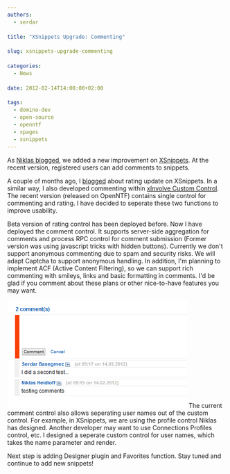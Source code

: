 ```yaml
---
authors:
  - serdar

title: "XSnippets Upgrade: Commenting"

slug: xsnippets-upgrade-commenting

categories:
  - News

date: 2012-02-14T14:00:00+02:00

tags:
  - domino-dev
  - open-source
  - openntf
  - xpages
  - xsnippets
---
```


As [Niklas blogged](http://heidloff.net/home.nsf/dx/14.02.2012092405NHEBV6.htm), we added a new improvement on [XSnippets](http://openntf.org/xsnippets). At the recent version, registered users can add comments to snippets.
<!-- more -->
A couple of months ago, I [blogged](2011-11-latest-updates-deployed-on-xsnippets....md "latest-updates-deployed-on-xsnippets....htm") about rating update on XSnippets. In a similar way, I also developed commenting within [xInvolve Custom Control](http://www.openntf.org/internal/home.nsf/project.xsp?action=openDocument&name=xInvolve%20Custom%20Control). The recent version (released on OpenNTF) contains single control for commenting and rating. I have decided to seperate these two functions to improve usability.

Beta version of rating control has been deployed before. Now I have deployed the comment control. It supports server-side aggregation for comments and process RPC control for comment submission (Former version was using javascript tricks with hidden buttons). Currently we don't support anonymous commenting due to spam and security risks. We will adapt Captcha to support anonymous handling. In addition, I'm planning to implement ACF (Active Content Filtering), so we can support rich commenting with smileys, links and basic formatting in comments. I'd be glad if you comment about these plans or other nice-to-have features you may want.

![Image:XSnippets Upgrade: Commenting](../../images/imported/xsnippets-upgrade-commenting-M2.gif)
The current comment control also allows seperating user names out of the custom control. For example, in XSnippets, we are using the profile control Niklas has designed. Another developer may want to use Connections Profiles control, etc. I designed a seperate custom control for user names, which takes the name parameter and render.

Next step is adding Designer plugin and Favorites function. Stay tuned and continue to add new snippets!
